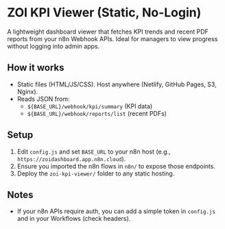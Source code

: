 # ZOI KPI Viewer (Static, No-Login)

A lightweight dashboard viewer that fetches KPI trends and recent PDF reports from your n8n Webhook APIs.
Ideal for managers to view progress without logging into admin apps.

## How it works
- Static files (HTML/JS/CSS). Host anywhere (Netlify, GitHub Pages, S3, Nginx).
- Reads JSON from:
  - `${BASE_URL}/webhook/kpi/summary` (KPI data)
  - `${BASE_URL}/webhook/reports/list` (recent PDFs)

## Setup
1) Edit `config.js` and set `BASE_URL` to your n8n host (e.g., `https://zoidashboard.app.n8n.cloud`).
2) Ensure you imported the n8n flows in `n8n/` to expose those endpoints.
3) Deploy the `zoi-kpi-viewer/` folder to any static hosting.

## Notes
- If your n8n APIs require auth, you can add a simple token in `config.js` and in your Workflows (check headers).
